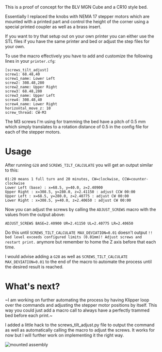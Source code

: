 This is a proof of concept for the BLV MGN Cube and a CR10 style bed.

Essentially I replaced the knobs with NEMA 17 stepper motors which are mounted with a printed part and control the height of the corner using a special printed coupler as well as a brass insert.

If you want to try that setup out on your own printer you can either use the STL files if you have the same printer and bed or adjust the step files for your own.

To use the macro effectively you have to add and customize the following lines in your `printer.cfg`:

```properties
[screws_tilt_adjust]
screw1: 68.48,40
screw1_name: Lower Left
screw2: 308.48,280
screw2_name: Upper Right
screw3: 68.48,280
screw3_name: Upper Left
screw4: 308.48,40
screw4_name: Lower Right
horizontal_move_z: 10
screw_thread: CW-M3
```

The M3 screws I'm using for tramming the bed have a pitch of 0.5 mm which simply translates to a rotation distance of 0.5 in the config file for each of the stepper motors.

# Usage

After running `G28` and `SCREWS_TILT_CALCULATE` you will get an output similar to this:
```
01:20 means 1 full turn and 20 minutes, CW=clockwise, CCW=counter-clockwise
Lower Left (base) : x=68.5, y=40.0, z=2.40900
Upper Right : x=308.5, y=280.0, z=2.41150 : adjust CCW 00:00
Upper Left : x=68.5, y=280.0, z=2.40775 : adjust CW 00:00
Lower Right : x=308.5, y=40.0, z=2.40650 : adjust CW 00:00
```

Now you can adjust the screws by calling the `ADJUST_SCREWS` macro with the values from the output above:
```
ADJUST_SCREWS BASE=2.40900 UR=2.41150 UL=2.40775 LR=2.40650
```

Do this until `SCREWS_TILT_CALCULATE MAX_DEVIATION=0.01` doesn't output `!! bed level exceeds configured limits (0.01mm)! Adjust screws and restart print.` anymore but remember to home the Z axis before that each time.

I would advise adding a `G28` as well as `SCREWS_TILT_CALCULATE MAX_DEVIATION=0.01` to the end of the macro to automate the process until the desired result is reached.

# What's next?

~I am working on further automating the process by having Klipper loop over the commands and adjusting the stepper motor positions by itself. This way you could just add a macro call to always have a perfectly trammed bed before each print.~

I added a little hack to the screws_tilt_adjust.py file to output the command as well as automatically calling the macro to adjust the screws. It works for now but I will further work on implementing it the right way.

![mounted assembly](https://github.com/nikolai-matijevic/automatic-bed-tramming/blob/master/Resources/IMG_20220206_083627.jpg?raw=true)
